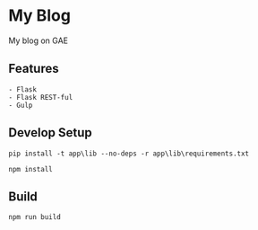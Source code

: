 # My Blog


My blog on GAE

## Features

    - Flask
    - Flask REST-ful
    - Gulp
    
## Develop Setup

    pip install -t app\lib --no-deps -r app\lib\requirements.txt
    
    npm install

## Build

    npm run build
